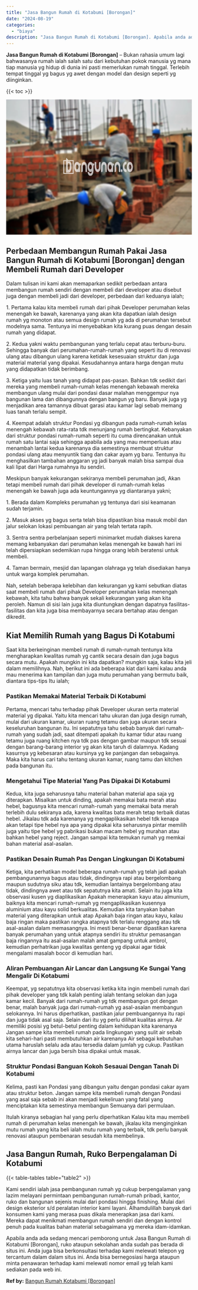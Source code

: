 ```yaml
---
title: "Jasa Bangun Rumah di Kotabumi [Borongan]"
date: "2024-08-19"
categories: 
  - "biaya"
description: "Jasa Bangun Rumah di Kotabumi [Borongan]. Apabila anda ada sedang mencari pemborong untuk Jasa Bangun Rumah di Kotabumi [Borongan], ruko ataupun sekolahan..."
---
```


**Jasa Bangun Rumah di Kotabumi \[Borongan\]** – Bukan rahasia umum lagi bahwasanya rumah ialah salah satu dari kebutuhan pokok manusia yg mana tiap manusia yg hidup di dunia ini pasti memerlukan rumah tinggal. Terlebih tempat tinggal yg bagus yg awet dengan model dan design seperti yg diinginkan.

{{< toc >}}

![Jasa Bangun Rumah di Kotabumi [Borongan]](/images/borong-bangunan-44.png)

## Perbedaan Membangun Rumah Pakai Jasa Bangun Rumah di Kotabumi \[Borongan\] dengan Membeli Rumah dari Developer

Dalam tulisan ini kami akan memaparkan sedikit perbedaan antara membangun rumah sendiri dengan membeli dari developer atau disebut juga dengan membeli jadi dari developer, perbedaan dari keduanya ialah;

1\. Pertama kalau kita membeli rumah dari pihak Developer perumahan kelas menengah ke bawah, karenanya yang akan kita dapatkan ialah design rumah yg monoton atau semua design rumah yg ada di perumahan tersebut modelnya sama. Tentunya ini menyebabkan kita kurang puas dengan desain rumah yang didapat.

2\. Kedua yakni waktu pembangunan yang terlalu cepat atau terburu-buru. Sehingga banyak dari perumahan-rumah-rumah yang seperti itu di renovasi ulang atau dibangun ulang karena ketidak kesesuaian struktur dan juga material material yang dipakai. Kesudahannya antara harga dengan mutu yang didapatkan tidak berimbang.

3\. Ketiga yaitu luas tanah yang didapat pas-pasan. Bahkan tdk sedikit dari mereka yang membeli rumah-rumah kelas menengah kebawah mereka membangun ulang mulai dari pondasi dasar malahan menggempur nya bangunan lama dan dibangunnya dengan bangun yg baru. Banyak juga yg menjadikan area tamannya dibuat garasi atau kamar lagi sebab memang luas tanah terlalu sempit.

4\. Keempat adalah struktur Pondasi yg dibangun pada rumah-rumah kelas menengah kebawah rata-rata tdk menunjang rumah bertingkat. Kebanyakan dari struktur pondasi rumah-rumah seperti itu cuma direncanakan untuk rumah satu lantai saja sehingga apabila ada yang mau memperluas atau menambah lantai kedua karenanya dia semestinya membuat struktur pondasi ulang atau menyuntik tiang dan cakar ayam yg baru. Tentunya itu menghasilkan tambahan anggaran yg jadi banyak malah bisa sampai dua kali lipat dari Harga rumahnya itu sendiri.

Meskipun banyak kekurangan sekiranya membeli perumahan jadi, Akan tetapi membeli rumah dari pihak developer di rumah-rumah kelas menengah ke bawah juga ada keuntungannya yg diantaranya yakni;

1\. Berada dalam Kompleks perumahan yg tentunya dari sisi keamanan sudah terjamin.

2\. Masuk akses yg bagus serta telah bisa dipastikan bisa masuk mobil dan jalur selokan lokasi pembuangan air yang telah tertata rapih.

3\. Sentra sentra perbelanjaan seperti minimarket mudah diakses karena memang kebanyakan dari perumahan kelas menengah ke bawah hari ini telah dipersiapkan sedemikian rupa hingga orang lebih beratensi untuk membeli.

4\. Taman bermain, mesjid dan lapangan olahraga yg telah disediakan hanya untuk warga komplek perumahan.

Nah, setelah beberapa kelebihan dan kekurangan yg kami sebutkan diatas saat membeli rumah dari pihak Developer perumahan kelas menengah kebawah, kita tahu bahwa banyak sekali kekurangan yang akan kita peroleh. Namun di sisi lain juga kita diuntungkan dengan dapatnya fasilitas-fasilitas dan kita juga bisa membayarnya secara bertahap atau dengan dikredit.

## Kiat Memilih Rumah yang Bagus Di Kotabumi

Saat kita berkeinginan membeli rumah di rumah-rumah tentunya kita mengharapkan kwalitas rumah yg cantik secara desain dan juga bagus secara mutu. Apakah mungkin ini kita dapatkan? mungkin saja, kalau kita jeli dalam memilihnya. Nah, berikut ini ada beberapa kiat dari kami kalau anda mau menerima kan tampilan dan juga mutu perumahan yang bermutu baik, diantara tips-tips Itu ialah;

### Pastikan Memakai Material Terbaik Di Kotabumi

Pertama, mencari tahu terhadap pihak Developer ukuran serta material material yg dipakai. Yaitu kita mencari tahu ukuran dan juga design rumah, mulai dari ukuran kamar, ukuran ruang tetamu dan juga ukuran secara keseluruhan bangunan itu. Ini sepatutnya tahu sebab banyak dari rumah-rumah yang sudah jadi, saat ditempati apakah itu kamar tidur atau ruang tetamu juga ruang kitchen nya tdk pas dengan gambar maupun tdk sesuai dengan barang-barang interior yg akan kita taruh di dalamnya. Kadang kasurnya yg kebesaran atau kursinya yg ke panjangan dan sebagainya. Maka kita harus cari tahu tentang ukuran kamar, ruang tamu dan kitchen pada bangunan itu.

### Mengetahui Tipe Material Yang Pas Dipakai Di Kotabumi

Kedua, kita juga seharusnya tahu material bahan material apa saja yg diterapkan. Misalkan untuk dinding, apakah memakai bata merah atau hebel, bagusnya kita mencari rumah-rumah yang memakai bata merah terlebih dulu sekiranya ada, karena kwalitas bata merah tetap terbaik diatas hebel. Jikalau tdk ada karenanya yg mengaplikasikan hebel tdk kenapa akan tetapi tipe hebel nya apa yang dipakai kita seharusnya pintar memilih juga yaitu tipe hebel yg pabrikasi bukan macam hebel yg murahan atau bahkan hebel yang reject. Jangan sampai kita temukan rumah yg memkai bahan material asal-asalan.

### Pastikan Desain Rumah Pas Dengan Lingkungan Di Kotabumi

Ketiga, kita perhatikan model beberapa rumah-rumah yg telah jadi apakah pembangunannya bagus atau tidak, dindingnya rapi atau bergelombang maupun sudutnya siku atau tdk, kemudian lantainya bergelombang atau tidak, dindingnya awet atau tdk sepatutnya kita amati. Selain itu juga kita observasi kusen yg diaplikasikan Apakah menerapkan kayu atau almunium, baiknya kita mencari rumah-rumah yg mengaplikasikan kusennya aluminium atau kayu solid berkualitas. Kemudian kita tanyakan bahan material yang diterapkan untuk atap Apakah baja ringan atau kayu, kalau baja ringan maka pastikan rangka atapnya tdk terlalu renggang atau tdk asal-asalan dalam memasangnya. Ini mesti benar-benar dipastikan karena banyak perumahan yang untuk atapnya sendiri itu struktur pemasangan baja ringannya itu asal-asalan malah amat gampang untuk ambrol, kemudian perhatrikan juga kwalitas genteng yg dipakai agar tidak mengalami masalah bocor di kemudian hari.

### Aliran Pembuangan Air Lancar dan Langsung Ke Sungai Yang Mengalir Di Kotabumi

Keempat, yg sepatutnya kita observasi ketika kita ingin membeli rumah dari pihak developer yang tdk kalah penting ialah tentang selokan dan juga kamar kecil. Banyak dari rumah-rumah yg tdk membangun got dengan benar, malah banyak juga dari rumah-rumah yg asal-asalan membangun selokannya. Ini harus diperhatikan, pastikan jalur pembuangannya itu rapi dan juga tidak asal saja. Selain dari itu yg perlu dilihat kualitas airnya. Air memiliki posisi yg betul-betul penting dalam kehidupan kita karenanya Jangan sampe kita membeli rumah pada lingkungan yang sulit air sebab kita sehari-hari pasti membutuhkan air karenanya Air sebagai kebutuhan utama haruslah selalu ada atau tersedia dalam jumlah yg cukup. Pastikan airnya lancar dan juga bersih bisa dipakai untuk masak.

### Struktur Pondasi Banguan Kokoh Sesauai Dengan Tanah Di Kotabumi

Kelima, pasti kan Pondasi yang dibangun yaitu dengan pondasi cakar ayam atau struktur beton. Jangan sampe kita membeli rumah dengan Pondasi yang asal saja sebab ini akan menjadi kekeliruan yang fatal yang menciptakan kita semestinya membangun Semuanya dari permulaan.

Itulah kiranya sebagian hal yang perlu diperhatikan Kalau kita mau membeli rumah di perumahan kelas menengah ke bawah, jikalau kita menginginkan mutu rumah yang kita beli ialah mutu rumah yang terbaik, tdk perlu banyak renovasi ataupun pembenaran sesudah kita membelinya.

## Jasa Bangun Rumah, Ruko Berpengalaman Di Kotabumi

{{< table-tables table="table2" >}}

Kami sendiri ialah jasa pembangunan rumah yg cukup berpengalaman yang lazim melayani permintaan pembangunan rumah-rumah pribadi, kantor, ruko dan bangunan sejenis mulai dari pondasi hingga finishing. Mulai dari design eksterior s/d peralatan interior kami layani. Alhamdulillah banyak dari konsumen kami yang merasa puas dikala menerapkan jasa dari kami. Mereka dapat menikmati membangun rumah sendiri dan dengan kontrol penuh pada kualitas bahan material sebagaimana yg mereka idam-idamkan.

Apabila anda ada sedang mencari pemborong untuk Jasa Bangun Rumah di Kotabumi \[Borongan\], ruko ataupun sekolahan anda sudah pas berada di situs ini. Anda juga bisa berkonsultasi terhadap kami melewati telepon yg tercantum dalam dalam situs ini. Anda bisa bernegosiasi harga ataupun minta penawaran terhadap kami melewati nomor email yg telah kami sediakan pada web ini.

**Ref by:** [Bangun Rumah Kotabumi [Borongan]](https://id.wikipedia.org/wiki/Bangun)
